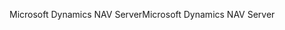 <span data-ttu-id="300fd-101">Microsoft Dynamics NAV Server</span><span class="sxs-lookup"><span data-stu-id="300fd-101">Microsoft Dynamics NAV Server</span></span>